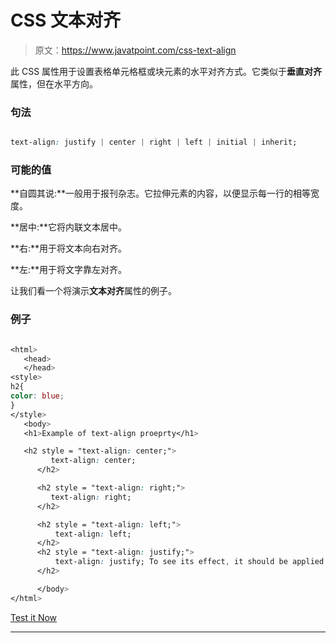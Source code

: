 # CSS 文本对齐

> 原文：<https://www.javatpoint.com/css-text-align>

此 CSS 属性用于设置表格单元格框或块元素的水平对齐方式。它类似于**垂直对齐**属性，但在水平方向。

### 句法

```css

text-align: justify | center | right | left | initial | inherit;

```

### 可能的值

**自圆其说:**一般用于报刊杂志。它拉伸元素的内容，以便显示每一行的相等宽度。

**居中:**它将内联文本居中。

**右:**用于将文本向右对齐。

**左:**用于将文字靠左对齐。

让我们看一个将演示**文本对齐**属性的例子。

### 例子

```css

<html>
   <head>
   </head>
<style>
h2{
color: blue;
}
</style>
   <body>
   <h1>Example of text-align proeprty</h1>

   <h2 style = "text-align: center;">
         text-align: center;
      </h2>

      <h2 style = "text-align: right;">
		 text-align: right;
      </h2>

      <h2 style = "text-align: left;">
          text-align: left;
      </h2>
      <h2 style = "text-align: justify;">
          text-align: justify; To see its effect, it should be applied on large paragraph.
      </h2>

	  </body>
</html>

```

[Test it Now](https://www.javatpoint.com/oprweb/test.jsp?filename=CSStext-align1)

* * *